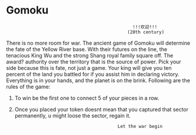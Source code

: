 # Gomoku
                                                    !!!欢迎!!!
                                                  (20th century)
There is no more room for war. The ancient game of Gomoku will determine the fate of the Yellow River base. With their futures on the line, the tenacious King Wu and the strong Shang royal family square off. The award? authority over the territory that is the source of power. Pick your side because this is fate, not just a game. Your king will give you ten percent of the land you battled for if you assist him in declaring victory. Everything is in your hands, and the planet is on the brink.
Following are the rules of the game:
1) To win be the first one to connect 5 of your pieces in a row.
2) Once you placed your token doesnt mean that you captured that sector permanently, u might loose the sector, regain it.

                                              Let the war begin


    
